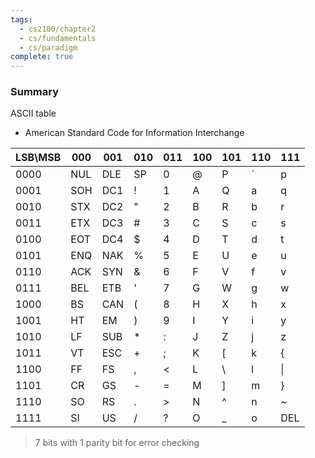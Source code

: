 ```yaml
---
tags:
  - cs2100/chapter2
  - cs/fundamentals
  - cs/paradigm
complete: true
---
```

### Summary
ASCII table
- American Standard Code for Information Interchange

| LSB\MSB | 000 | 001 | 010 | 011 | 100 | 101 | 110 | 111 |
| ------- | --- | --- | --- | --- | --- | --- | --- | --- |
| 0000    | NUL | DLE | SP  | 0   | @   | P   | `   | p   |
| 0001    | SOH | DC1 | !   | 1   | A   | Q   | a   | q   |
| 0010    | STX | DC2 | "   | 2   | B   | R   | b   | r   |
| 0011    | ETX | DC3 | #   | 3   | C   | S   | c   | s   |
| 0100    | EOT | DC4 | $   | 4   | D   | T   | d   | t   |
| 0101    | ENQ | NAK | %   | 5   | E   | U   | e   | u   |
| 0110    | ACK | SYN | &   | 6   | F   | V   | f   | v   |
| 0111    | BEL | ETB | '   | 7   | G   | W   | g   | w   |
| 1000    | BS  | CAN | (   | 8   | H   | X   | h   | x   |
| 1001    | HT  | EM  | )   | 9   | I   | Y   | i   | y   |
| 1010    | LF  | SUB | *   | :   | J   | Z   | j   | z   |
| 1011    | VT  | ESC | +   | ;   | K   | [   | k   | {   |
| 1100    | FF  | FS  | ,   | <   | L   | \   | l   | \|  |
| 1101    | CR  | GS  | -   | =   | M   | ]   | m   | }   |
| 1110    | SO  | RS  | .   | >   | N   | ^   | n   | ~   |
| 1111    | SI  | US  | /   | ?   | O   | _   | o   | DEL |
> 7 bits with 1 parity bit for error checking
